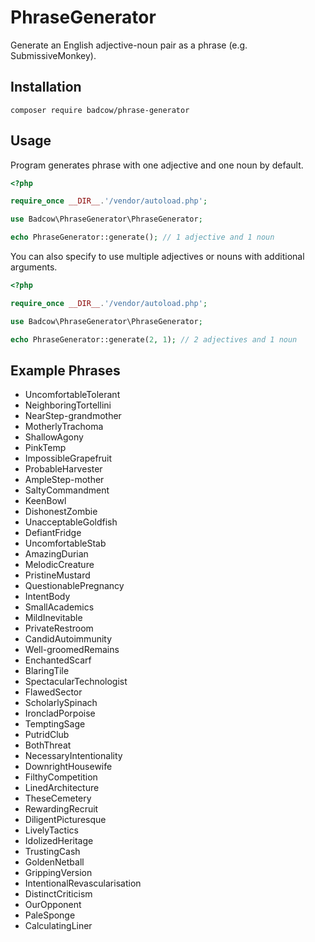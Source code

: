# PhraseGenerator

Generate an English adjective-noun pair as a phrase (e.g. SubmissiveMonkey).

## Installation

`composer require badcow/phrase-generator`

## Usage

Program generates phrase with one adjective and one noun by default.

```php
<?php

require_once __DIR__.'/vendor/autoload.php';

use Badcow\PhraseGenerator\PhraseGenerator;

echo PhraseGenerator::generate(); // 1 adjective and 1 noun

```

You can also specify to use multiple adjectives or nouns with additional arguments.

```php
<?php

require_once __DIR__.'/vendor/autoload.php';

use Badcow\PhraseGenerator\PhraseGenerator;

echo PhraseGenerator::generate(2, 1); // 2 adjectives and 1 noun

```

## Example Phrases

 * UncomfortableTolerant
 * NeighboringTortellini
 * NearStep-grandmother
 * MotherlyTrachoma
 * ShallowAgony
 * PinkTemp
 * ImpossibleGrapefruit
 * ProbableHarvester
 * AmpleStep-mother
 * SaltyCommandment
 * KeenBowl
 * DishonestZombie
 * UnacceptableGoldfish
 * DefiantFridge
 * UncomfortableStab
 * AmazingDurian
 * MelodicCreature
 * PristineMustard
 * QuestionablePregnancy
 * IntentBody
 * SmallAcademics
 * MildInevitable
 * PrivateRestroom
 * CandidAutoimmunity
 * Well-groomedRemains
 * EnchantedScarf
 * BlaringTile
 * SpectacularTechnologist
 * FlawedSector
 * ScholarlySpinach
 * IroncladPorpoise
 * TemptingSage
 * PutridClub
 * BothThreat
 * NecessaryIntentionality
 * DownrightHousewife
 * FilthyCompetition
 * LinedArchitecture
 * TheseCemetery
 * RewardingRecruit
 * DiligentPicturesque
 * LivelyTactics
 * IdolizedHeritage
 * TrustingCash
 * GoldenNetball
 * GrippingVersion
 * IntentionalRevascularisation
 * DistinctCriticism
 * OurOpponent
 * PaleSponge
 * CalculatingLiner
